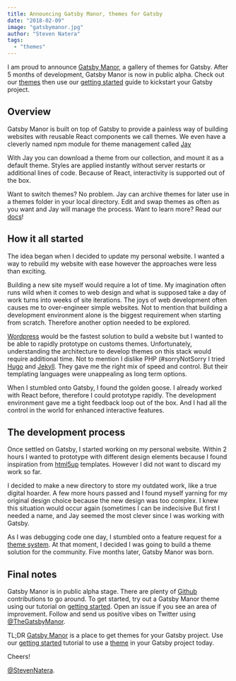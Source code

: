 ```yaml
---
title: Announcing Gatsby Manor, themes for Gatsby
date: "2018-02-09"
image: "gatsbymanor.jpg"
author: "Steven Natera"
tags:
  - "themes"
---
```


I am proud to announce [Gatsby Manor](https://www.gatsbymanor.com/), a gallery of themes for Gatsby. After 5 months of development, Gatsby Manor is now in public alpha. Check out our [themes](https://www.gatsbymanor.com/themes) then use our [getting started](https://www.gatsbymanor.com/docs/quick-start/getting-started) guide to kickstart your Gatsby project.

## Overview

Gatsby Manor is built on top of Gatsby to provide a painless way of building websites with reusable React components we call themes. We even have a cleverly named npm module for theme management called [Jay](https://github.com/gatsbymanor/gatsby-jay) 

With Jay you can download a theme from our collection, and mount it as a default theme. Styles are applied instantly without server restarts or additional lines of code. Because of React, interactivity is supported out of the box.

Want to switch themes? No problem. Jay can archive themes for later use in a themes folder in your local directory. Edit and swap themes as often as you want and Jay will manage the process. Want to learn more? Read our [docs](https://www.gatsbymanor.com/docs/cli/)!

## How it all started

The idea began when I decided to update my personal website. I wanted a way to rebuild my website with ease however the approaches were less than exciting.

Building a new site myself would require a lot of time. My imagination often runs wild when it comes to web design and what is supposed take a day of work turns into weeks of site iterations. The joys of web development often causes me to over-engineer simple websites. Not to mention that building a development environment alone is the biggest requirement when starting from scratch. Therefore another option needed to be explored.

[Wordpress](https://wordpress.org/) would be the fastest solution to build a website but I wanted to be able to rapidly prototype on customs themes. Unfortunately, understanding the architecture to develop themes on this stack would require additional time. Not to mention I dislike PHP (#sorryNotSorry I tried [Hugo](https://gohugo.io/) and [Jekyll](https://jekyllrb.com/). They gave me the right mix of speed and control. But their templating languages were unappealing as long term options.

When I stumbled onto Gatsby, I found the golden goose. I already worked with React before, therefore I could prototype rapidly. The development environment gave me a tight feedback loop out of the box. And I had all the control in the world for enhanced interactive features.

## The development process

Once settled on Gatsby, I started working on my personal website. Within 2 hours I wanted to prototype with different design elements because I found inspiration from [html5up](https://html5up.net/) templates. However I did not want to discard my work so far.

I decided to make a new directory to store my outdated work, like a true digital hoarder. A few more hours passed and I found myself yarning for my original design choice because the new design was too complex. I knew this situation would occur again (sometimes I can be indecisive But first I needed a name, and Jay seemed the most clever since I was working with Gatsby.

As I was debugging code one day, I stumbled onto a feature request for a [theme system](https://github.com/gatsbyjs/gatsby/issues/2662). At that moment, I decided I was going to build a theme solution for the community. Five months later, Gatsby Manor was born.

## Final notes

Gatsby Manor is in public alpha stage. There are plenty of [Github](https://github.com/gatsbymanor) contributions to go around. To get started, try out a Gatsby Manor theme using our tutorial on [getting started](https://www.gatsbymanor.com/docs/quick-start/getting-started). Open an issue if you see an area of improvement. Follow and send us positive vibes on Twitter using [@TheGatsbyManor](https://twitter.com/TheGatsbyManor).

TL;DR [Gatsby Manor](https://www.gatsbymanor.com/) is a place to get themes for your Gatsby project. Use our [getting started](https://www.gatsbymanor.com/docs/quick-start/getting-started) tutorial to use a [theme](https://www.gatsbymanor.com/themes) in your Gatsby project today.

Cheers! 

[@StevenNatera](https://twitter.com/stevennatera).
